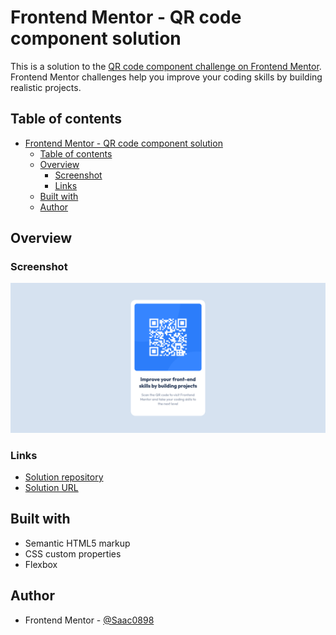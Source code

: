 # Frontend Mentor - QR code component solution

This is a solution to the [QR code component challenge on Frontend Mentor](https://www.frontendmentor.io/challenges/qr-code-component-iux_sIO_H). Frontend Mentor challenges help you improve your coding skills by building realistic projects. 

## Table of contents

- [Frontend Mentor - QR code component solution](#frontend-mentor---qr-code-component-solution)
  - [Table of contents](#table-of-contents)
  - [Overview](#overview)
    - [Screenshot](#screenshot)
    - [Links](#links)
  - [Built with](#built-with)
  - [Author](#author)

## Overview

### Screenshot

![](./images/ScreenshotQRCode.png)

### Links

- [Solution repository](https://github.com/Saac0898/QR-code-component)
- [Solution URL](https://saac0898.github.io/QR-code-component/)

## Built with

- Semantic HTML5 markup
- CSS custom properties
- Flexbox

## Author

- Frontend Mentor - [@Saac0898](https://www.frontendmentor.io/profile/Saac0898)